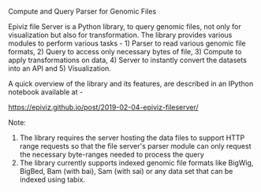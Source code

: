 Compute and Query Parser for Genomic Files

Epiviz file Server is a Python library, to query genomic files, not only for visualization but also for transformation. The library provides various modules to perform various tasks - 1) Parser to read various genomic file formats, 2) Query to access only necessary bytes of file, 3) Compute to apply transformations on data, 4) Server to instantly convert the datasets into an API and 5) Visualization. 


A quick overview of the library and its features, are described in an IPython notebook available at - 

https://epiviz.github.io/post/2019-02-04-epiviz-fileserver/

Note: 
1.  The library requires the server hosting the data files to support HTTP range requests so that the file server's parser module can only request the necessary byte-ranges needed to process the query
2. The library currently supports indexed genomic file formats like BigWig, BigBed, Bam (with bai), Sam (with sai) or any data set that can be indexed using tabix.